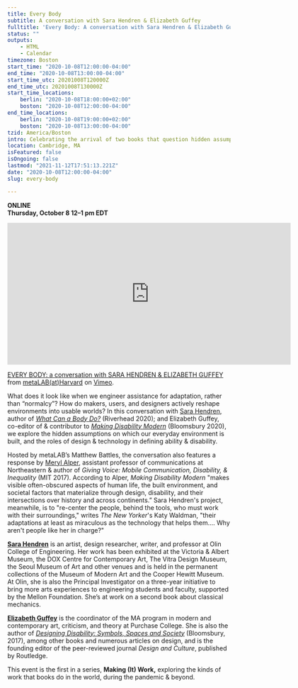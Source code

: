 ```yaml
---
title: Every Body
subtitle: A conversation with Sara Hendren & Elizabeth Guffey
fulltitle: 'Every Body: A conversation with Sara Hendren & Elizabeth Guffey'
status: ""
outputs:
    - HTML
    - Calendar
timezone: Boston
start_time: "2020-10-08T12:00:00-04:00"
end_time: "2020-10-08T13:00:00-04:00"
start_time_utc: 20201008T120000Z
end_time_utc: 20201008T130000Z
start_time_locations:
    berlin: "2020-10-08T18:00:00+02:00"
    boston: "2020-10-08T12:00:00-04:00"
end_time_locations:
    berlin: "2020-10-08T19:00:00+02:00"
    boston: "2020-10-08T13:00:00-04:00"
tzid: America/Boston
intro: Celebrating the arrival of two books that question hidden assumptions about ability, the body, and roles for design and technology in defining shared worlds.
location: Cambridge, MA
isFeatured: false
isOngoing: false
lastmod: "2021-11-12T17:51:13.221Z"
date: "2020-10-08T12:00:00-04:00"
slug: every-body

---
```

**ONLINE<br />
Thursday, October 8
12–1 pm EDT**

<iframe src="https://player.vimeo.com/video/468918889" width="640" height="320" frameborder="0" allow="autoplay; fullscreen" allowfullscreen></iframe>
<p><a href="https://vimeo.com/468918889">EVERY BODY: a conversation with SARA HENDREN &amp; ELIZABETH GUFFEY</a> from <a href="https://vimeo.com/metalabharvard">metaLAB(at)Harvard</a> on <a href="https://vimeo.com">Vimeo</a>.</p>

What does it look like when we engineer assistance for adaptation, rather than “normalcy”? How do makers, users, and designers actively reshape environments into usable worlds? In this conversation with [Sara Hendren](https://sarahendren.com/), author of *[What Can a Body Do?](https://www.penguinrandomhouse.com/books/561049/what-can-a-body-do-by-sara-hendren/)* (Riverhead 2020); and Elizabeth Guffey, co-editor of & contributor to *[Making Disability Modern](https://www.bloomsbury.com/us/making-disability-modern-9781350070448/)* (Bloomsbury 2020), we explore  the hidden assumptions on which our everyday environment is built, and the roles of design & technology in defining ability & disability. 

Hosted by metaLAB’s Matthew Battles, the conversation also features a response by [Meryl Alper](https://merylalper.com/), assistant professor of communications at Northeastern & author of *Giving Voice: Mobile Communication, Disability, & Inequality* (MIT 2017). According to Alper, *Making Disability Modern* "makes visible often-obscured aspects of human life, the built environment, and societal factors that materialize through design, disability, and their intersections over history and across continents.” Sara Hendren's project, meanwhile, is to "re-center the people, behind the tools, who must work with their surroundings," writes *The New Yorker*'s Katy Waldman, "their adaptations at least as miraculous as the technology that helps them.... Why aren't people like her in charge?"

**[Sara Hendren](https://sarahendren.com/)** is an artist, design researcher, writer, and professor at Olin College of Engineering. Her work has been exhibited at the Victoria & Albert Museum, the DOX Centre for Contemporary Art, The Vitra Design Museum, the Seoul Museum of Art and other venues and is held in the permanent collections of the Museum of Modern Art and the Cooper Hewitt Museum. At Olin, she is also the Principal Investigator on a three-year initiative to bring more arts experiences to engineering students and faculty, supported by the Mellon Foundation. She’s at work on a second book about classical mechanics.

**[Elizabeth Guffey](https://www.purchase.edu/live/profiles/498-elizabeth-guffey)** is the coordinator of the MA program in modern and contemporary art, criticism, and theory at Purchase College. She is also the author of *[Designing Disability: Symbols, Spaces and Society](https://www.bloomsbury.com/us/designing-disability-9781350004276/)* (Bloomsbury, 2017), among other books and numerous articles on design, and is the founding editor of the peer-reviewed journal *Design and Culture*, published by Routledge.

This event is the first in a series, **Making (It) Work,** exploring the kinds of work that books do in the world, during the pandemic & beyond.